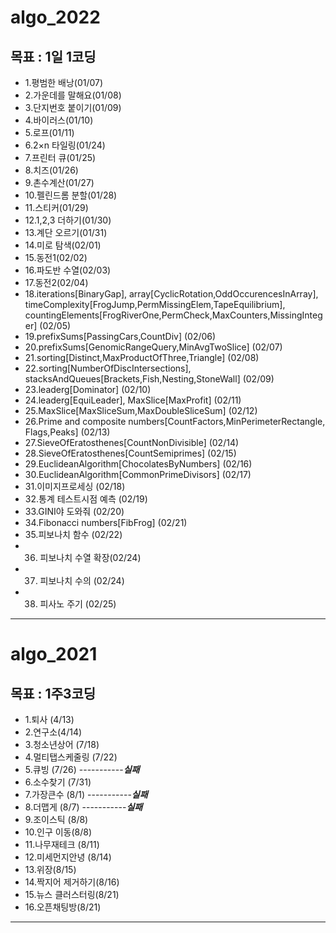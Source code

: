 
# algo_2022


## 목표 : 1일 1코딩
  - 1.평범한 배낭(01/07)
  - 2.가운데를 말해요(01/08)
  - 3.단지번호 붙이기(01/09)
  - 4.바이러스(01/10)
  - 5.로프(01/11)
  - 6.2×n 타일링(01/24)
  - 7.프린터 큐(01/25)
  - 8.치즈(01/26)
  - 9.촌수계산(01/27)
  - 10.펠린드롬 분할(01/28)
  - 11.스티커(01/29)
  - 12.1,2,3 더하기(01/30)
  - 13.계단 오르기(01/31)
  - 14.미로 탐색(02/01)
  - 15.동전1(02/02)
  - 16.파도반 수열(02/03)
  - 17.동전2(02/04)
  - 18.iterations[BinaryGap], array[CyclicRotation,OddOccurencesInArray], timeComplexity[FrogJump,PermMissingElem,TapeEquilibrium], countingElements[FrogRiverOne,PermCheck,MaxCounters,MissingInteger] (02/05)
  - 19.prefixSums[PassingCars,CountDiv] (02/06)
  - 20.prefixSums[GenomicRangeQuery,MinAvgTwoSlice] (02/07)
  - 21.sorting[Distinct,MaxProductOfThree,Triangle] (02/08)
  - 22.sorting[NumberOfDiscIntersections], stacksAndQueues[Brackets,Fish,Nesting,StoneWall] (02/09)
  - 23.leaderg[Dominator] (02/10)
  - 24.leaderg[EquiLeader], MaxSlice[MaxProfit] (02/11)
  - 25.MaxSlice[MaxSliceSum,MaxDoubleSliceSum] (02/12)
  - 26.Prime and composite numbers[CountFactors,MinPerimeterRectangle, Flags,Peaks] (02/13)
  - 27.SieveOfEratosthenes[CountNonDivisible] (02/14)
  - 28.SieveOfEratosthenes[CountSemiprimes] (02/15)
  - 29.EuclideanAlgorithm[ChocolatesByNumbers] (02/16)
  - 30.EuclideanAlgorithm[CommonPrimeDivisors] (02/17)
  - 31.이미지프로세싱 (02/18)
  - 32.통계 테스트시점 예측 (02/19)
  - 33.GINI야 도와줘 (02/20)
  - 34.Fibonacci numbers[FibFrog] (02/21)
  - 35.피보나치 함수 (02/22)
  - 36. 피보나치 수열 확장(02/24)
  - 37. 피보나치 수의 (02/24)
  - 38. 피사노 주기 (02/25)
--------------------------------------------------------
# algo_2021


## 목표 : 1주3코딩
  - 1.퇴사 (4/13)
  - 2.연구소(4/14)
  - 3.청소년상어 (7/18)
  - 4.멀티탭스케줄링 (7/22)
  - 5.큐빙 (7/26) -----------***실패***
  - 6.소수찾기 (7/31)
  - 7.가장큰수 (8/1) -----------***실패***
  - 8.더맵게 (8/7) -----------***실패***
  - 9.조이스틱 (8/8)
  - 10.인구 이동(8/8)
  - 11.나무재테크 (8/11)
  - 12.미세먼지안녕 (8/14)
  - 13.위장(8/15)
  - 14.짝지어 제거하기(8/16)
  - 15.뉴스 클러스터링(8/21)
  - 16.오픈채팅방(8/21)



----------------------------------------------------------
